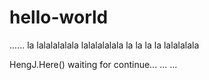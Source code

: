 # hello-world
......
la lalalalalala lalalalalala la la la la lalalalala

HengJ.Here()
waiting for continue... ... ...
